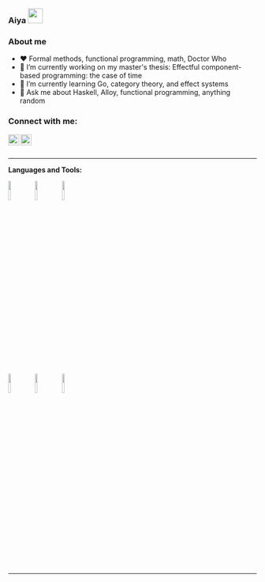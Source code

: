 ### Aiya <img src="https://raw.githubusercontent.com/MartinHeinz/MartinHeinz/master/wave.gif" width="30px">

### About me
- :heart: Formal methods, functional programming, math, Doctor Who
- 🔭 I’m currently working on my master's thesis: Effectful component-based programming: the case of time	
- 🌱 I’m currently learning Go, category theory, and effect systems
- 💬 Ask me about Haskell, Alloy, functional programming, anything random

### Connect with me:

[<img align="left" alt="herulume | Twitter" width="22px" src="https://cdn.jsdelivr.net/npm/simple-icons@v3/icons/twitter.svg" />][twitter]
[<img align="left" alt="herulume | LinkedIn" width="22px" src="https://cdn.jsdelivr.net/npm/simple-icons@v3/icons/linkedin.svg" />][linkedin]

<br />
<br />

---
**Languages and Tools:** 

<!-- Your github readme stats
You can use this api: https://github.com/anuraghazra/github-readme-stats
-->
<p>
  <!-- Your languages and tools. Be careful with the alignment. 
  You can use this sites to get logos: https://www.vectorlogo.zone or https://simpleicons.org/
  -->
  <code><img width="10%" src="https://www.vectorlogo.zone/logos/haskell/haskell-icon.svg"></code>
  <code><img width="10%" src="https://www.vectorlogo.zone/logos/golang/golang-icon.svg"></code>
   <code><img width="10%" src="https://raw.githubusercontent.com/file-icons/icons/master/svg/Alloy.svg"></code>
  <br />
  <code><img width="10%" src="https://raw.githubusercontent.com/file-icons/icons/master/svg/Agda.svg"></code>
  <code><img width="10%" src="https://raw.githubusercontent.com/file-icons/source/master/svg/Coq.svg"></code>
  <code><img width="10%" src="https://raw.githubusercontent.com/file-icons/icons/master/svg/TLA%2B.svg"></code>
</p>

---
[twitter]: https://twitter.com/herulume
[linkedin]: https://linkedin.com/in/herulume
